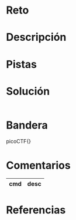 # Reto

# Descripción

# Pistas

# Solución

```bash

```

# Bandera
picoCTF{}
# Comentarios
|cmd| desc|
|-----|------|

# Referencias